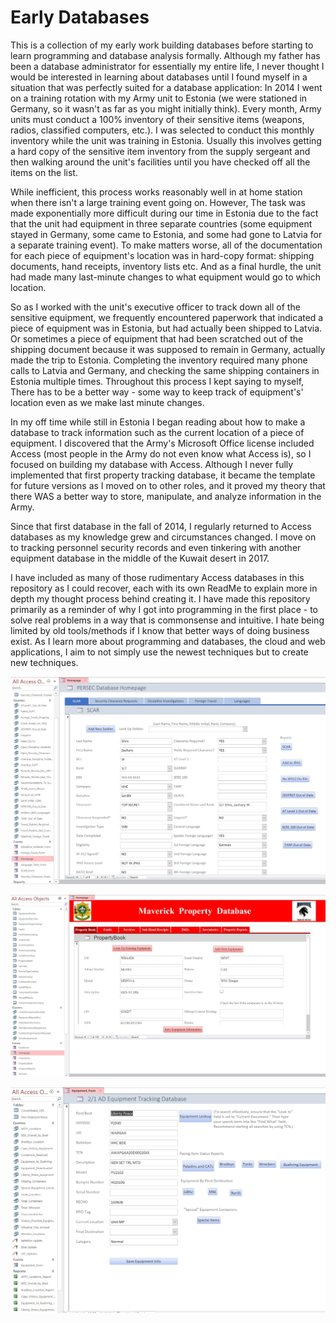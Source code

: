 # Early Databases
  This is a collection of my early work building databases before starting to learn programming and database analysis formally. Although my father has been a database administrator for essentially my entire life, I never thought I would be interested in learning about databases until I found myself in a situation that was perfectly suited for a database application:
  In 2014 I went on a training rotation with my Army unit to Estonia (we were stationed in Germany, so it wasn't as far as you might initially think). Every month, Army units must conduct a 100% inventory of their sensitive items (weapons, radios, classified computers, etc.). I was selected to conduct this monthly inventory while the unit was training in Estonia. Usually this involves getting a hard copy of the sensitive item inventory from the supply sergeant and then walking around the unit's facilities until you have checked off all the items on the list.
  
   While inefficient, this process works reasonably well in at home station when there isn't a large training event going on. However, The task was made exponentially more difficult during our time in Estonia due to the fact that the unit had equipment in three separate countries (some equipment stayed in Germany, some came to Estonia, and  some had gone to Latvia for a separate training event). To make matters worse, all of the documentation for each piece of equipment's location was in hard-copy format: shipping documents, hand receipts, inventory lists etc. And as a final hurdle, the unit had made many last-minute changes to what equipment would go to which location. 
   
   So as I worked with the unit's executive officer to track down all of the sensitive equipment, we frequently encountered paperwork that indicated a piece of equipment was in Estonia, but had actually been shipped to Latvia. Or sometimes a piece of equipment that had been scratched out of the shipping document because it was supposed to remain in Germany, actually made the trip to Estonia. Completing the inventory required many phone calls to Latvia and Germany, and checking the same shipping containers in Estonia multiple times. Throughout this process I kept saying to myself, There has to be a better way - some way to keep track of equipment's' location even as we make last minute changes.
   
   In my off time while still in Estonia I began reading about how to make a database to track information such as the current location of a piece of equipment. I discovered that the Army's Microsoft Office license included Access (most people in the Army do not even know what Access is), so I focused on building my database with Access. Although I never fully implemented that first property tracking database, it became the template for future versions as I moved on to other roles, and it proved my theory that there WAS a better way to store, manipulate, and analyze information in the Army. 
   
   Since that first database in the fall of 2014, I regularly returned to Access databases as my knowledge grew and circumstances changed. I move on to tracking personnel security records and even tinkering with another equipment database in the middle of the Kuwait desert in 2017. 
   
   I have included as many of those rudimentary Access databases in this repository as I could recover, each with its own ReadMe to explain more in depth my thought process behind creating it. I have made this repository primarily as a reminder of why I got into programming in the first place - to solve real problems in a way that is commonsense and intuitive. I hate being limited by old tools/methods if I know that better ways of doing business exist. As I learn more about programming and databases, the cloud and web applications, I aim to not simply use the newest techniques but to create new techniques. 
   
   ![Personnel Security Management Database](https://github.com/Bandit254/Early_Databases/blob/master/1-37%20AR%20PERSEC%20Database/1-37%20AR%20PERSEC%20Database%20Screenshot.jpg)


![Equipment Tracking Database](https://github.com/Bandit254/Early_Databases/blob/master/MICO%20Property%20Database/MICO%20Equipment%20Database%20Screenshot.jpg)


![Deployment Equipment Database](https://github.com/Bandit254/Early_Databases/blob/master/Deployment%20Equipment%20Tracking%20Database/Deployment%20Equipment%20Database%20Screenshot.jpg)
<!--stackedit_data:
eyJoaXN0b3J5IjpbLTE0Nzg3MDA4MzcsNzk2NTc3MDQzLC0xND
EzMDQyMzQ3XX0=
-->